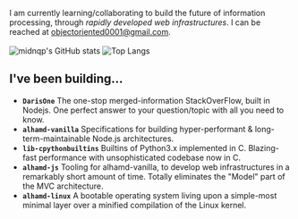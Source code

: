 I am currently learning/collaborating to build the future of information processing, through _rapidly developed web infrastructures_.
I can be reached at <a href="mailto:objectoriented0001@gmail.com">objectoriented0001@gmail.com</a>.
<br>
<br>
![midnqp's GitHub stats](https://github-readme-stats.vercel.app/api?username=midnqp&theme=dark&show_icons=true&include_all_commits=true&count_private=true)
![Top Langs](https://github-readme-stats.vercel.app/api/top-langs/?username=midnqp&layout=compact&langs_count=10)

## I've been building...

- **`DarisOne`** The one-stop merged-information StackOverFlow, built in Nodejs. One perfect answer to your question/topic with all you need to know.
- **`alhamd-vanilla`** Specifications for building hyper-performant & long-term-maintainable Node.js architectures.
- **`lib-cpythonbuiltins`** Builtins of Python3.x implemented in C. Blazing-fast performance with unsophisticated codebase now in C.
- **`alhamd-js`** Tooling for alhamd-vanilla, to develop web infrastructures in a remarkably short amount of time. Totally eliminates the "Model" part of the MVC architecture.
- **`alhamd-linux`** A bootable operating system living upon a simple-most minimal layer over a minified compilation of the Linux kernel.
